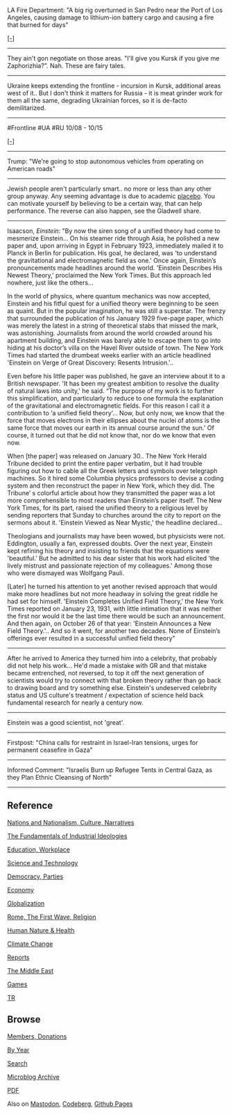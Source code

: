 
LA Fire Department: "A big rig overturned in San Pedro near the Port
of Los Angeles, causing damage to lithium-ion battery cargo and
causing a fire that burned for days"

[[-]](https://lafd.org/news/lithiumion-batteries-burn-days-after-san-pedro-big-rig-crash)

---

They ain't gon negotiate on those areas. "I'll give you Kursk if you
give me Zaphorizhia?". Nah. These are fairy tales.

---

Ukraine keeps extending the frontline - incursion in Kursk, additional
areas west of it.. But I don't think it matters for Russia - it is
meat grinder work for them all the same, degrading Ukrainian forces,
so it is de-facto demilitarized.

---

\#Frontline \#UA \#RU 10/08 - 10/15

[[-]](mbl/2024/ukrdata/map39-ext.html)

---

Trump: "We're going to stop autonomous vehicles from operating on
American roads"

---

Jewish people aren't particularly smart.. no more or less than any
other group anyway. Any seeming advantage is due to academic
[placebo](2024/10/blink_gladwell.html).  You can motivate yourself by
believing to be a certain way, that can help performance. The reverse
can also happen, see the Gladwell share.

---

Isaacson, *Einstein*: "By now the siren song of a unified theory had
come to mesmerize Einstein... On his steamer ride through Asia, he
polished a new paper and, upon arriving in Egypt in February 1923,
immediately mailed it to Planck in Berlin for publication. His goal,
he declared, was 'to understand the gravitational and electromagnetic
field as one.'  Once again, Einstein’s pronouncements made headlines
around the world.  'Einstein Describes His Newest Theory,' proclaimed
the New York Times.  But this approach led nowhere, just like the
others...

In the world of physics, where quantum mechanics was now accepted,
Einstein and his fitful quest for a unified theory were beginning to
be seen as quaint. But in the popular imagination, he was still a
superstar. The frenzy that surrounded the publication of his January
1929 five-page paper, which was merely the latest in a string of
theoretical stabs that missed the mark, was astonishing. Journalists
from around the world crowded around his apartment building, and
Einstein was barely able to escape them to go into hiding at his
doctor’s villa on the Havel River outside of town. The New York Times
had started the drumbeat weeks earlier with an article headlined
'Einstein on Verge of Great Discovery: Resents Intrusion.'.. 

Even before his little paper was published, he gave an interview about
it to a British newspaper. 'It has been my greatest ambition to
resolve the duality of natural laws into unity,' he said. “The purpose
of my work is to further this simplification, and particularly to
reduce to one formula the explanation of the gravitational and
electromagnetic fields. For this reason I call it a contribution to ‘a
unified field theory’... Now, but only now, we know that the force
that moves electrons in their ellipses about the nuclei of atoms is
the same force that moves our earth in its annual course around the
sun.' Of course, it turned out that he did not know that, nor do we
know that even now.

When [the paper] was released on January 30.. The New York Herald
Tribune decided to print the entire paper verbatim, but it had trouble
figuring out how to cable all the Greek letters and symbols over
telegraph machines.  So it hired some Columbia physics professors to
devise a coding system and then reconstruct the paper in New York,
which they did. The Tribune’ s colorful article about how they
transmitted the paper was a lot more comprehensible to most readers
than Einstein’s paper itself. The New York Times, for its part, raised
the unified theory to a religious level by sending reporters that
Sunday to churches around the city to report on the sermons about
it. 'Einstein Viewed as Near Mystic,' the headline declared...

Theologians and journalists may have been wowed, but physicists were
not. Eddington, usually a fan, expressed doubts. Over the next year,
Einstein kept refining his theory and insisting to friends that the
equations were 'beautiful.'  But he admitted to his dear sister that
his work had elicited 'the lively mistrust and passionate rejection of
my colleagues.'  Among those who were dismayed was Wolfgang
Pauli.

[Later] he turned his attention to yet another revised approach that
would make more headlines but not more headway in solving the great
riddle he had set for himself. 'Einstein Completes Unified Field
Theory,' the New York Times reported on January 23, 1931, with little
intimation that it was neither the first nor would it be the last time
there would be such an announcement. And then again, on October 26 of
that year: 'Einstein Announces a New Field Theory.'.. And so it went,
for another two decades. None of Einstein’s offerings ever resulted in
a successful unified field theory"

---

After he arrived to America they turned him into a celebrity, that
probably did not help his work... He'd made a mistake with GR and that
mistake became entrenched, not reversed, to top it off the next
generation of scientists would try to connect with that broken theory
rather than go back to drawing board and try something else.
Einstein's undeserved celebrity status and US culture's treatment /
expectation of science held back fundamental research for nearly a
century now.

---

Einstein was a good scientist, not 'great'. 

---

Firstpost: "China calls for restraint in Israel-Iran tensions, urges
for permanent ceasefire in Gaza"

---

Informed Comment: "Israelis Burn up Refugee Tents in Central Gaza, as
they Plan Ethnic Cleansing of North"

---

## Reference

[Nations and Nationalism, Culture, Narratives](0119/2013/02/nations-and-nationalism.html)

[The Fundamentals of Industrial Ideologies](0119/2011/04/fundamentals-of-industrial-ideologies.html)

[Education, Workplace](0119/2017/09/education-workplace.html)

[Science and Technology](0119/2018/09/science-technology.html)

[Democracy, Parties](0119/2016/11/democracy.html)

[Economy](2021/01/economy.html)

[Globalization](0119/2018/09/globalization.html)

[Rome, The First Wave, Religion](0119/2017/12/rome.html)

[Human Nature & Health](2020/07/human-nature.html)

[Climate Change](2022/01/climate.html)

[Reports](2021/01/reports.html)

[The Middle East](0119/2019/07/middleeast.html)

[Games](2024/06/games.html)

[TR](../tr/index.html)

## Browse

[Members, Donations](2022/08/members.html)

[By Year](years.html)

[Search](https://muratk5n.github.io/thirdwave/en/search.html)

[Microblog Archive](mbl/index.html)

[PDF](https://www.dropbox.com/scl/fi/8kl0sla1booo83zeb28dn/tw-all.pdf?rlkey=p9r319p8jbzak5du3dasju05y&st=28wknfsp&raw=1)

Also on 
[Mastodon](https://fosstodon.org/@muratk5n),
[Codeberg](https://muratk5n.codeberg.page/en/),
[Github Pages](https://muratk5n.github.io/thirdwave/en/)


